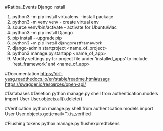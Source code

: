 #Ratiba_Events
Django install
1. python3 -m pip install virtualenv.   -install package
2. python3 -m venv venv - create virtual env
3. source venv/bin/activate - activate for Ubuntu/Mac
4. python3 -m pip install Django
5. pip install --upgrade pip
6. python3 -m pip install djangorestframework
7. django-admin startproject <name_of_project>
8. python3 manage.py startapp <name_of_app>
9. Modify settings.py for project file under ‘installed_apps’ to include ‘rest_framework’ and <name_of_app>

#Documentation
https://drf-yasg.readthedocs.io/en/stable/readme.html#usage
https://swagger.io/resources/open-api/

#Databases
#Deletion
python manage.py shell
from authentication.models import User
User.objects.all().delete()

#Verification
python manage.py shell
from authentication.models import User
User.objects.get(email='').is_verified

#Flushing tokens
python manage.py flushexpiredtokens
